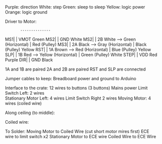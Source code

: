 

Purple: direction
White: step
Green: sleep to sleep
Yellow: logic power
Orange: logic ground

Driver to Motor:


           --------------
<NA>    MS1|            | VMOT  Green 
<NA>    MS2|            | GND  White
<NA>    MS2|            | 2B   White --> Green (Horizontal) | Red (Pulley)
<NA>    MS3|            | 2A   Black --> Gray (Horizontal) | Black (Pulley)
Yellow  RST|            | 1A   Brown --> Red (Horizontal) | Blue (Pulley)
Yellow  SLP|            | 1B   Red --> Yellow (Horizontal) | Green (Pulley)
White  STEP|            | VDD  Red
Purple  DIR|            | GND  Black

1A and 1B are paired
2A and 2B are paired
RST and SLP are connected

Jumper cables to keep:
Breadboard power and ground to Arduino

Interface to the crate:
12 wires to buttons (3 buttons)
Mains power
Limit Switch Left: 2 wires  
Stationary Motor Left: 4 wires
Limit Switch Right 2 wires
Moving Motor: 4 wires (coiled wire)

Along ceiling (to middle):


Coiled wire: 

 
To Solder:
Moving Motor to Coiled Wire (cut short motor mires first)
ECE wire to limit switch x2
Stationary Motor to ECE wire
Coiled Wire to ECE Wire
